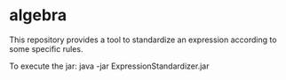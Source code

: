 # algebra
This repository provides a tool to standardize an expression according to some specific rules.

To execute the jar:
java -jar ExpressionStandardizer.jar <expression>
